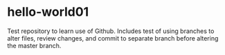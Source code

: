# hello-world01
Test repository to learn use of Github.
Includes test of using branches to alter files, review changes, and commit to separate branch before altering the master branch.
